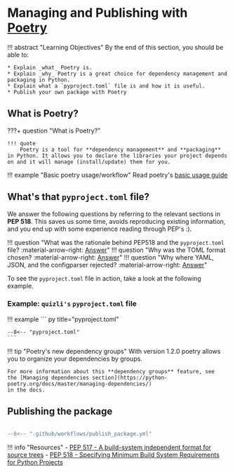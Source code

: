 # Managing and Publishing with [**Poetry**](https://python-poetry.org/)

!!! abstract "Learning Objectives"
    By the end of this section, you should be able to:

    * Explain _what_ Poetry is.
    * Explain _why_ Poetry is a great choice for dependency management and packaging in Python.
    * Explain what a `pyproject.toml` file is and how it is useful.
    * Publish your own package with Poetry
    
## What is **Poetry**?

???+ question "What is Poetry?"
    
    !!! quote 
        Poetry is a tool for **dependency management** and **packaging** in Python. It allows you to declare the libraries your project depends on and it will manage (install/update) them for you.

!!! example "Basic poetry usage/workflow"
    Read poetry's [basic usage guide](https://python-poetry.org/docs/master/basic-usage/)


## What's that `pyproject.toml` file?

We answer the following questions by referring to the relevant sections in **PEP 518**. 
This saves us some time, avoids reproducing existing information, and you end up with some experience reading through PEP's :).

!!! question "What was the rationale behind PEP518 and the `pyproject.toml` file? :material-arrow-right: [Answer](https://www.python.org/dev/peps/pep-0518/#rationale)"
!!! question "Why was the TOML format chosen? :material-arrow-right: [Answer](https://www.python.org/dev/peps/pep-0518/#file-format)"
!!! question "Why where YAML, JSON, and the configparser rejected? :material-arrow-right: [Answer](https://www.python.org/dev/peps/pep-0518/#json)"

To see the `pyproject.toml` file in action, take a look at the following example.

### Example: `quizli's` `pyproject.toml` file
!!! example
    ``` py title="pyproject.toml"

    --8<-- "pyproject.toml"
    ```

!!! tip "Poetry's new dependency groups"
    With version 1.2.0 poetry allows you to organize your dependencies by groups. 
    
    For more information about this **dependency groups** feature, see
    the [Managing dependencies section](https://python-poetry.org/docs/master/managing-dependencies/)
    in the docs.

## Publishing the package

``` py title="Github Workflow to Publish Package"

--8<-- ".github/workflows/publish_package.yml"
```

!!! info "Resources"
    - [PEP 517 - A build-system independent format for source trees](https://www.python.org/dev/peps/pep-0517/)
    - [PEP 518 - Specifying Minimum Build System Requirements for Python Projects](https://www.python.org/dev/peps/pep-0518/)


